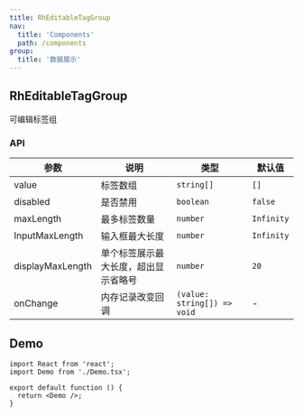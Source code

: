 ```yaml
---
title: RhEditableTagGroup
nav:
  title: 'Components'
  path: /components
group:
  title: '数据展示'
---
```


## RhEditableTagGroup

可编辑标签组

### API

| 参数             | 说明                                 | 类型                        | 默认值     |
| ---------------- | ------------------------------------ | --------------------------- | ---------- |
| value            | 标签数组                             | `string[]`                  | `[]`       |
| disabled         | 是否禁用                             | `boolean`                   | `false`    |
| maxLength        | 最多标签数量                         | `number`                    | `Infinity` |
| InputMaxLength   | 输入框最大长度                       | `number`                    | `Infinity` |
| displayMaxLength | 单个标签展示最大长度，超出显示省略号 | `number`                    | `20`       |
| onChange         | 内存记录改变回调                     | `(value: string[]) => void` | -          |

## Demo

```tsx
import React from 'react';
import Demo from './Demo.tsx';

export default function () {
  return <Demo />;
}
```
